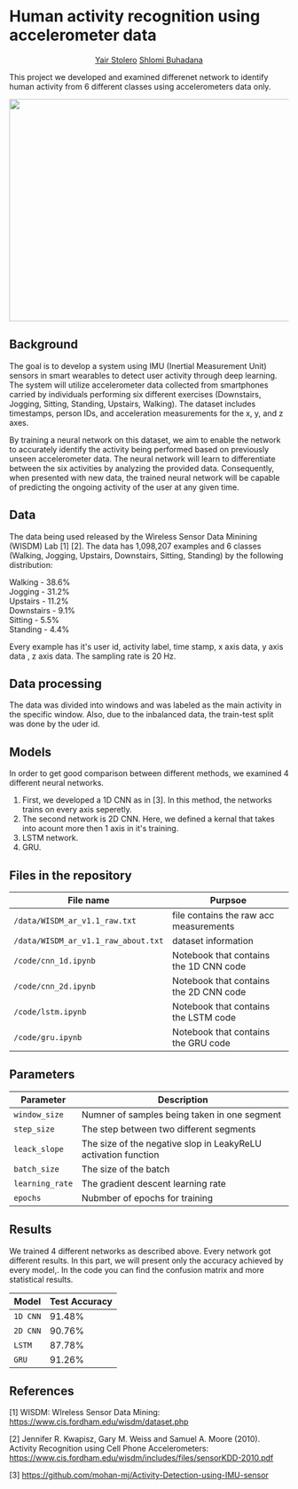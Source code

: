# Human activity recognition using accelerometer data

  <p align="center">
    <a • href="https://github.com/Yair192">Yair Stolero</a> 
    <a • href="">Shlomi Buhadana</a>
  </p>

This project we developed and examined differenet network to identify human activity from 6 different classes using accelerometers data only.

<p align="center">
  <img width="760" height="400" src="https://media.springernature.com/lw685/springer-static/image/chp%3A10.1007%2F978-3-030-51379-5_9/MediaObjects/482899_1_En_9_Fig1_HTML.png">
</p>

## Background

The goal is to develop a system using IMU (Inertial Measurement Unit) sensors in smart wearables to detect user activity through deep learning. The system will utilize accelerometer data collected from smartphones carried by individuals performing six different exercises (Downstairs, Jogging, Sitting, Standing, Upstairs, Walking). The dataset includes timestamps, person IDs, and acceleration measurements for the x, y, and z axes.

By training a neural network on this dataset, we aim to enable the network to accurately identify the activity being performed based on previously unseen accelerometer data. The neural network will learn to differentiate between the six activities by analyzing the provided data. Consequently, when presented with new data, the trained neural network will be capable of predicting the ongoing activity of the user at any given time.

## Data

The data being used released by the Wireless Sensor Data Minining (WISDM) Lab [1] [2].
The data has 1,098,207 examples and 6 classes (Walking, Jogging, Upstairs, Downstairs, Sitting, Standing) by the following distribution:    

Walking - 38.6%     
Jogging - 31.2%    
Upstairs - 11.2%    
Downstairs - 9.1%    
Sitting - 5.5%    
Standing - 4.4%    

Every example has it's user id, activity label, time stamp, x axis data, y axis data , z axis data.
The sampling rate is 20 Hz.

## Data processing 

The data was divided into windows and was labeled as the main activity in the specific window.
Also, due to the inbalanced data, the train-test split was done by the uder id.

## Models

In order to get good comparison between different methods, we examined 4 different neural networks.

1. First, we developed a 1D CNN as in [3]. In this method, the networks trains on every axis seperetly.
2. The second network is 2D CNN. Here, we defined a kernal that takes into acount more then 1 axis in it's training.
3. LSTM network.
4. GRU.

## Files in the repository


|File name         | Purpsoe |
|----------------------|------|
|`/data/WISDM_ar_v1.1_raw.txt`| file contains the raw acc measurements|
|`/data/WISDM_ar_v1.1_raw_about.txt`| dataset information|
|`/code/cnn_1d.ipynb`| Notebook that contains the 1D CNN code|
|`/code/cnn_2d.ipynb`| Notebook that contains the 2D CNN code|
|`/code/lstm.ipynb`| Notebook that contains the LSTM code|
|`/code/gru.ipynb`| Notebook that contains the GRU code|


## Parameters

|Parameter         | Description |
|----------------------|------|
|`window_size`| Numner of samples being taken in one segment|
|`step_size`| The step between two different segments|
|`leack_slope`| The size of the negative slop in LeakyReLU activation function|
|`batch_size`| The size of the batch|
|`learning_rate`| The gradient descent learning rate|
|`epochs`| Nubmber of epochs for training|




## Results

We trained 4 different networks as described above. Every network got different results.
In this part, we will present only the accuracy achieved by every model,. In the code you can find the confusion matrix and more statistical results.

|Model         | Test Accuracy |
|----------------------|------|
|`1D CNN`| 91.48% |
|`2D CNN`| 90.76% |
|`LSTM`| 87.78% |
|`GRU`| 91.26% |



## References
[1] WISDM: WIreless Sensor Data Mining: https://www.cis.fordham.edu/wisdm/dataset.php

[2] Jennifer R. Kwapisz, Gary M. Weiss and Samuel A. Moore (2010). Activity Recognition using Cell Phone Accelerometers: https://www.cis.fordham.edu/wisdm/includes/files/sensorKDD-2010.pdf

[3] https://github.com/mohan-mj/Activity-Detection-using-IMU-sensor



